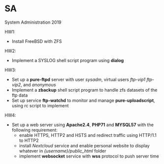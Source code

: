 # SA
System Administration 2019  
  
HW1:  
  * Install FreeBSD with ZFS   

HW2:  
  * Implement a SYSLOG shell script program using **dialog**    

HW3:  
  * Set up a **pure-ftpd** server with user *sysadm*, virtual users *ftp-vip1* *ftp-vip2*, and *anonymous*  
  * Implement a **zbackup** shell script program to handle zfs datasets of the ftp data  
  * Set up service **ftp-watchd** to monitor and manage **pure-uploadscript**, using rc script to implement

HW4:
  * Set up a web server using **Apache2.4**, **PHP71** and **MYSQL57** with the following requirement:
    - enable HTTPS, HTTP2 and HSTS and redirect traffic using HTTP/1.1 to HTTP2
    - install *Nextcloud* service and enable personal website to display whatever in *{username}/public_html* folder
    - implement **websocket** service with **wss** protocol to push server time

